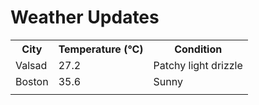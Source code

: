 # Weather Updates

<!-- WEATHER-UPDATE-START -->
<table><tr><th>City</th><th>Temperature (°C)</th><th>Condition</th></tr><tr><td>Valsad</td><td>27.2</td><td>Patchy light drizzle</td></tr><tr><td>Boston</td><td>35.6</td><td>Sunny</td></tr><tr><td></td><td></td><td></td></tr></table>
<!-- WEATHER-UPDATE-END -->
